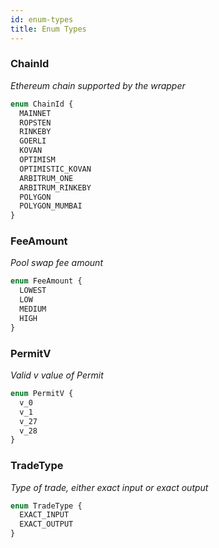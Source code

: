 ```yaml
---
id: enum-types
title: Enum Types
---
```



### ChainId

_Ethereum chain supported by the wrapper_

```graphql
enum ChainId {
  MAINNET
  ROPSTEN
  RINKEBY
  GOERLI
  KOVAN
  OPTIMISM
  OPTIMISTIC_KOVAN
  ARBITRUM_ONE
  ARBITRUM_RINKEBY
  POLYGON
  POLYGON_MUMBAI
}
```

### FeeAmount

_Pool swap fee amount_

```graphql
enum FeeAmount {
  LOWEST
  LOW
  MEDIUM
  HIGH
}
```

### PermitV

_Valid v value of Permit_

```graphql
enum PermitV {
  v_0
  v_1
  v_27
  v_28
}
```

### TradeType

_Type of trade, either exact input or exact output_

```graphql
enum TradeType {
  EXACT_INPUT
  EXACT_OUTPUT
}
```
